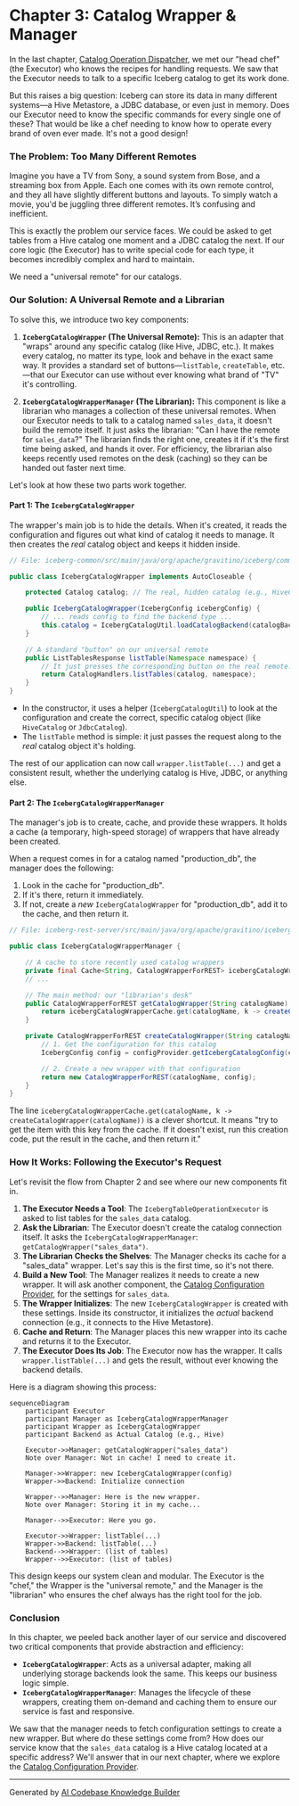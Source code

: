 # Chapter 3: Catalog Wrapper & Manager

In the last chapter, [Catalog Operation Dispatcher](02_catalog_operation_dispatcher_.md), we met our "head chef" (the Executor) who knows the recipes for handling requests. We saw that the Executor needs to talk to a specific Iceberg catalog to get its work done.

But this raises a big question: Iceberg can store its data in many different systems—a Hive Metastore, a JDBC database, or even just in memory. Does our Executor need to know the specific commands for every single one of these? That would be like a chef needing to know how to operate every brand of oven ever made. It's not a good design!

### The Problem: Too Many Different Remotes

Imagine you have a TV from Sony, a sound system from Bose, and a streaming box from Apple. Each one comes with its own remote control, and they all have slightly different buttons and layouts. To simply watch a movie, you'd be juggling three different remotes. It’s confusing and inefficient.

This is exactly the problem our service faces. We could be asked to get tables from a Hive catalog one moment and a JDBC catalog the next. If our core logic (the Executor) has to write special code for each type, it becomes incredibly complex and hard to maintain.

We need a "universal remote" for our catalogs.

### Our Solution: A Universal Remote and a Librarian

To solve this, we introduce two key components:

1.  **`IcebergCatalogWrapper` (The Universal Remote):** This is an adapter that "wraps" around any specific catalog (like Hive, JDBC, etc.). It makes every catalog, no matter its type, look and behave in the exact same way. It provides a standard set of buttons—`listTable`, `createTable`, etc.—that our Executor can use without ever knowing what brand of "TV" it's controlling.

2.  **`IcebergCatalogWrapperManager` (The Librarian):** This component is like a librarian who manages a collection of these universal remotes. When our Executor needs to talk to a catalog named `sales_data`, it doesn't build the remote itself. It just asks the librarian: "Can I have the remote for `sales_data`?" The librarian finds the right one, creates it if it's the first time being asked, and hands it over. For efficiency, the librarian also keeps recently used remotes on the desk (caching) so they can be handed out faster next time.

Let's look at how these two parts work together.

#### Part 1: The `IcebergCatalogWrapper`

The wrapper's main job is to hide the details. When it's created, it reads the configuration and figures out what kind of catalog it needs to manage. It then creates the *real* catalog object and keeps it hidden inside.

```java
// File: iceberg-common/src/main/java/org/apache/gravitino/iceberg/common/ops/IcebergCatalogWrapper.java

public class IcebergCatalogWrapper implements AutoCloseable {

    protected Catalog catalog; // The real, hidden catalog (e.g., HiveCatalog)

    public IcebergCatalogWrapper(IcebergConfig icebergConfig) {
        // ... reads config to find the backend type ...
        this.catalog = IcebergCatalogUtil.loadCatalogBackend(catalogBackend, icebergConfig);
    }

    // A standard "button" on our universal remote
    public ListTablesResponse listTable(Namespace namespace) {
        // It just presses the corresponding button on the real remote.
        return CatalogHandlers.listTables(catalog, namespace);
    }
}
```

*   In the constructor, it uses a helper (`IcebergCatalogUtil`) to look at the configuration and create the correct, specific catalog object (like `HiveCatalog` or `JdbcCatalog`).
*   The `listTable` method is simple: it just passes the request along to the *real* catalog object it's holding.

The rest of our application can now call `wrapper.listTable(...)` and get a consistent result, whether the underlying catalog is Hive, JDBC, or anything else.

#### Part 2: The `IcebergCatalogWrapperManager`

The manager's job is to create, cache, and provide these wrappers. It holds a cache (a temporary, high-speed storage) of wrappers that have already been created.

When a request comes in for a catalog named "production_db", the manager does the following:

1.  Look in the cache for "production_db".
2.  If it's there, return it immediately.
3.  If not, create a *new* `IcebergCatalogWrapper` for "production_db", add it to the cache, and then return it.

```java
// File: iceberg-rest-server/src/main/java/org/apache/gravitino/iceberg/service/IcebergCatalogWrapperManager.java

public class IcebergCatalogWrapperManager {

    // A cache to store recently used catalog wrappers
    private final Cache<String, CatalogWrapperForREST> icebergCatalogWrapperCache;
    // ...

    // The main method: our "librarian's desk"
    public CatalogWrapperForREST getCatalogWrapper(String catalogName) {
        return icebergCatalogWrapperCache.get(catalogName, k -> createCatalogWrapper(catalogName));
    }

    private CatalogWrapperForREST createCatalogWrapper(String catalogName) {
        // 1. Get the configuration for this catalog
        IcebergConfig config = configProvider.getIcebergCatalogConfig(catalogName).get();

        // 2. Create a new wrapper with that configuration
        return new CatalogWrapperForREST(catalogName, config);
    }
}
```

The line `icebergCatalogWrapperCache.get(catalogName, k -> createCatalogWrapper(catalogName))` is a clever shortcut. It means "try to get the item with this key from the cache. If it doesn't exist, run this creation code, put the result in the cache, and then return it."

### How It Works: Following the Executor's Request

Let's revisit the flow from Chapter 2 and see where our new components fit in.

1.  **The Executor Needs a Tool**: The `IcebergTableOperationExecutor` is asked to list tables for the `sales_data` catalog.
2.  **Ask the Librarian**: The Executor doesn't create the catalog connection itself. It asks the `IcebergCatalogWrapperManager`: `getCatalogWrapper("sales_data")`.
3.  **The Librarian Checks the Shelves**: The Manager checks its cache for a "sales_data" wrapper. Let's say this is the first time, so it's not there.
4.  **Build a New Tool**: The Manager realizes it needs to create a new wrapper. It will ask another component, the [Catalog Configuration Provider](04_catalog_configuration_provider_.md), for the settings for `sales_data`.
5.  **The Wrapper Initializes**: The new `IcebergCatalogWrapper` is created with these settings. Inside its constructor, it initializes the *actual* backend connection (e.g., it connects to the Hive Metastore).
6.  **Cache and Return**: The Manager places this new wrapper into its cache and returns it to the Executor.
7.  **The Executor Does Its Job**: The Executor now has the wrapper. It calls `wrapper.listTable(...)` and gets the result, without ever knowing the backend details.

Here is a diagram showing this process:

```mermaid
sequenceDiagram
    participant Executor
    participant Manager as IcebergCatalogWrapperManager
    participant Wrapper as IcebergCatalogWrapper
    participant Backend as Actual Catalog (e.g., Hive)

    Executor->>Manager: getCatalogWrapper("sales_data")
    Note over Manager: Not in cache! I need to create it.
    
    Manager->>Wrapper: new IcebergCatalogWrapper(config)
    Wrapper->>Backend: Initialize connection
    
    Wrapper-->>Manager: Here is the new wrapper.
    Note over Manager: Storing it in my cache...
    
    Manager-->>Executor: Here you go.
    
    Executor->>Wrapper: listTable(...)
    Wrapper->>Backend: listTable(...)
    Backend-->>Wrapper: (list of tables)
    Wrapper-->>Executor: (list of tables)
```

This design keeps our system clean and modular. The Executor is the "chef," the Wrapper is the "universal remote," and the Manager is the "librarian" who ensures the chef always has the right tool for the job.

### Conclusion

In this chapter, we peeled back another layer of our service and discovered two critical components that provide abstraction and efficiency:

*   **`IcebergCatalogWrapper`**: Acts as a universal adapter, making all underlying storage backends look the same. This keeps our business logic simple.
*   **`IcebergCatalogWrapperManager`**: Manages the lifecycle of these wrappers, creating them on-demand and caching them to ensure our service is fast and responsive.

We saw that the manager needs to fetch configuration settings to create a new wrapper. But where do these settings come from? How does our service know that the `sales_data` catalog is a Hive catalog located at a specific address? We'll answer that in our next chapter, where we explore the [Catalog Configuration Provider](04_catalog_configuration_provider_.md).

---

Generated by [AI Codebase Knowledge Builder](https://github.com/The-Pocket/Tutorial-Codebase-Knowledge)